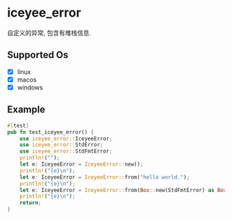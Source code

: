
# iceyee_error

自定义的异常, 包含有堆栈信息.

## Supported Os

- [x] linux
- [x] macos
- [x] windows

## Example

```rust
#[test]
pub fn test_iceyee_error() {
    use iceyee_error::IceyeeError;
    use iceyee_error::StdError;
    use iceyee_error::StdFmtError;
    println!("");
    let e: IceyeeError = IceyeeError::new();
    println!("{e}\n");
    let e: IceyeeError = IceyeeError::from("hello world.");
    println!("{e}\n");
    let e: IceyeeError = IceyeeError::from(Box::new(StdFmtError) as Box<dyn StdError>);
    println!("{e}\n");
    return;
}
```

